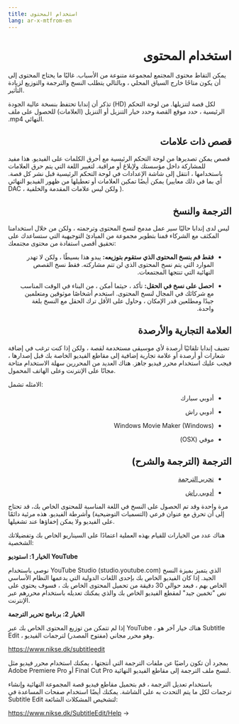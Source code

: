 ```yaml
---
title: استخدام المحتوى
lang: ar-x-mtfrom-en
---
```

<ReadTime/> 

<Steps :step="5"/> 

<h1 style=";text-align:right;direction:rtl"> استخدام المحتوى </h1> 

<Leader> 

 يمكن التقاط محتوى المجتمع لمجموعة متنوعة من الأسباب. غالبًا ما يحتاج المحتوى إلى أن يكون متاحًا خارج السياق المحلي ، وبالتالي يتطلب النسخ والترجمة والتوزيع لزيادة التأثير.  

</Leader> 

<Tip title="أين مقاطع الفيديو الخاصة بي؟"> 

 تذكر أن إندابا تحتفظ بنسخة عالية الجودة (HD) لكل قصة لتنزيلها. من لوحة التحكم الرئيسية ، حدد موقع القصة وحدد خيار <span class="code">التنزيل</span> أو <span class="code">التنزيل (العلامات)</span> للحصول على ملف <span class="code">.mp4</span> النهائي.  

</Tip> 

<h2 style=";text-align:right;direction:rtl"> قصص ذات علامات </h2> 

 قصص يمكن تصديرها من لوحة التحكم الرئيسية مع <span class="code">أحرق</span> الكلمات على الفيديو. هذا مفيد للمشاركة داخل مؤسستك ولإبلاغ أو مراقبة. لتغيير اللغة التي يتم <span class="code">حرق</span> العلامات باستخدامها ، انتقل إلى شاشة <span class="code">الإعدادات</span> في لوحة التحكم الرئيسية قبل نشر كل قصة. يمكن أيضًا تمكين العلامات أو تعطيلها من ظهور الفيديو النهائي (أي بما في ذلك معايير DAC ، ولكن ليس علامات <span class="code">المقدمة</span> <span class="code">والخلفية</span> ).  

<h2 style=";text-align:right;direction:rtl"> الترجمة والنسخ </h2> 

 ليس لدى إندابا حاليًا سير عمل مدمج لنسخ المحتوى وترجمته ، ولكن من خلال استخدامنا المكثف مع الشركاء قمنا بتطوير مجموعة من المبادئ التوجيهية التي ستساعدك على تحقيق أقصى استفادة من محتوى مجتمعك:  

<ul style=";text-align:right;direction:rtl"><li style=";text-align:right;direction:rtl"> <strong>فقط قم بنسخ المحتوى الذي ستقوم بتوزيعه:</strong> يبدو هذا بسيطًا ، ولكن لا تهدر الموارد التي يتم نسخ المحتوى الذي لن تتم مشاركته. فقط نسخ القصص النهائية التي تنتجها المجتمعات. </li></ul> 
<ul style=";text-align:right;direction:rtl"><li style=";text-align:right;direction:rtl"> <strong>احصل على نسخ في الحقل:</strong> تأكد ، حيثما أمكن ، من البناء في الوقت المناسب مع شركائك في المجال لنسخ المحتوى. استخدم أشخاصًا موثوقين ومتعلمين جيدًا ومطلعين قدر الإمكان ، وحاول على الأقل ترك الحقل مع النسخ بلغة واحدة. </li></ul> 

<h2 style=";text-align:right;direction:rtl"> العلامة التجارية والأرصدة </h2> 

 تضيف إندابا تلقائيًا أرصدة لأي موسيقى مستخدمة لقصة ، ولكن إذا كنت ترغب في إضافة شعارات أو أرصدة أو علامة تجارية إضافية إلى مقاطع الفيديو الخاصة بك قبل إصدارها ، فيجب عليك استخدام محرر فيديو جاهز. هناك العديد من المحررين سهلة الاستخدام متاحة مجانًا على الإنترنت وعلى الهاتف المحمول.  

 الامثله تشمل:  

<ul style=";text-align:right;direction:rtl"><li style=";text-align:right;direction:rtl"> أدوبي سبارك </li></ul> 
<ul style=";text-align:right;direction:rtl"><li style=";text-align:right;direction:rtl"> أدوبي راش </li></ul> 
<ul style=";text-align:right;direction:rtl"><li style=";text-align:right;direction:rtl"> Windows Movie Maker (Windows) </li></ul> 
<ul style=";text-align:right;direction:rtl"><li style=";text-align:right;direction:rtl"> موفي (OSX) </li></ul> 

<h2 style=";text-align:right;direction:rtl"> الترجمة (الترجمة والشرح) </h2> 

<Materials title="المواد"> 

<ul style=";text-align:right;direction:rtl"><li style=";text-align:right;direction:rtl"> <a href="https://www.nikse.dk/subtitleedit">تحرير الترجمة</a> </li></ul> 
<ul style=";text-align:right;direction:rtl"><li style=";text-align:right;direction:rtl"> <a href="https://www.nikse.dk/subtitleedit">أدوبي راش</a> </li></ul> 

</Materials> 

 مرة واحدة وقد تم الحصول على النسخ في اللغة المناسبة للمحتوى الخاص بك، قد تحتاج إلى أن <span class="code">تحرق</span> مع عنوان فرعي (التسميات التوضيحية) وأشرطة الفيديو. هذه مرئية دائمًا على الفيديو ولا يمكن إخفاؤها عند تشغيلها.  

 هناك عدد من الخيارات للقيام بهذه العملية اعتمادًا على السيناريو الخاص بك وتفضيلاتك الشخصية:  

 <strong>الخيار 1: استوديو YouTube</strong>  

 نوصي باستخدام YouTube Studio (studio.youtube.com) الذي يتميز بميزة النسخ الجيد. إذا كان الفيديو الخاص بك بإحدى اللغات الدولية التي يدعمها النظام الأساسي الخاص بهم ، فبعد حوالي 30 دقيقة من تحميل المحتوى الخاص بك ، فسوف يحتوي على نص &quot;تخمين جيد&quot; لمقطع الفيديو الخاص بك والذي يمكنك تعديله باستخدام محررهم عبر الإنترنت.  

 <strong>الخيار 2: برنامج تحرير الترجمة</strong>  

 إذا لم تتمكن من توزيع المحتوى الخاص بك عبر YouTube ، هناك خيار آخر هو Subtitle Edit ، وهو محرر مجاني (مفتوح المصدر) لترجمات الفيديو.  

 <a href="https://www.nikse.dk/subtitleedit">https://www.nikse.dk/subtitleedit</a>  

 بمجرد أن تكون راضيًا عن ملفات الترجمة التي أنتجتها ، يمكنك استخدام محرر فيديو مثل Adobe Premiere Pro أو Final Cut Pro <span class="code">لنسخ</span> ملف الترجمة إلى مقاطع الفيديو النهائية.  

 باستخدام تعديل الترجمة ، قم بتحميل مقاطع فيديو قصة المجموعة النهائية وإنشاء ترجمات لكل ما يتم التحدث به على الشاشة. يمكنك أيضًا استخدام صفحات المساعدة في Subtitle Edit لتشخيص المشكلات الشائعة:  

 <a href="https://www.nikse.dk/SubtitleEdit/Help">https://www.nikse.dk/SubtitleEdit/Help</a> -&gt;  


